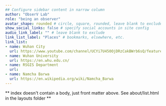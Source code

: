 ```yaml
---
## Configure sidebar content in narrow column
author: "ObserV Lab"
role: "being an observer"
avatar_shape: rounded # circle, square, rounded, leave blank to exclude
show_social_links: false # specify social accounts in site config
audio_link_label: "" # leave blank to exclude
link_list_label: "Places" # bookmarks, elsewhere, etc.
link_list:
- name: Wuhan City
  url: https://www.youtube.com/channel/UCYi7U450OjDRzCakBWrb6sQ/featured
- name: Wuhan University
  url: https://en.whu.edu.cn/
- name: RSGIS Department 
  url: 
- name: Namcha Barwa
  url: https://en.wikipedia.org/wiki/Namcha_Barwa
---
```


** index doesn't contain a body, just front matter above.
See about/list.html in the layouts folder **
